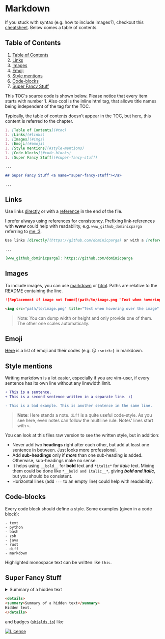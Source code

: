 # Markdown

If you stuck with syntax (e.g. how to include images?), checkout this [cheatsheet][www_md_cheatsheet].
Below comes a table of contents.

## Table of Contents <a name="toc"></a>

1. [Table of Contents](#toc)
1. [Links](#links)
1. [Images](#imgs)
1. [Emoji](#emoji)
1. [Style mentions](#style-mentions)
1. [Code-blocks](#code-blocks)
1. [Super Fancy Stuff](#super-fancy-stuff)

This TOC's source code is shown below.
Please notice that every item starts with number 1.
Also cool is the inline html tag, that allows title names being independent of the tag for the TOC.

Typically, the table of contents doesn't appear in the TOC, but here, this content is referred to the chapter.

```markdown
1. [Table of Contents](#toc)
1. [Links](#links)
1. [Images](#imgs)
1. [Emoji](#emoji)
1. [Style mentions](#style-mentions)
1. [Code-blocks](#code-blocks)
1. [Super Fancy Stuff](#super-fancy-stuff)

...

## Super Fancy Stuff <a name="super-fancy-stuff"></a>

...
```

## Links <a name="links"></a>

Use links [directly](https://github.com/dominicparga) or with a [reference][www_github_dominicparga] in the end of the file.

I prefer always using references for consistency.
Prefixing link-references with __www__ could help with readability, e.g. `www_github_dominicparga` referring to [me :3][www_github_dominicparga].

```markdown
Use links [directly](https://github.com/dominicparga) or with a [reference][www_github_dominicparga] in the end of the file.

...

[www_github_dominicparga]: https://github.com/dominicparga
```

## Images <a name="imgs"></a>

To include images, you can use [markdown][www_md_cheatsheet_images] or [html][www_md_image_via_html].
Paths are relative to the README containing the line.

```markdown
![Replacement if image not found](path/to/image.png "Text when hovering over the image")
```

```html
<img src="path/to/image.png" title="Text when hovering over the image" alt="Replacement if image not found" width="256" height="256"/>
```

> Note: You can dump width or height and only provide one of them.
> The other one scales automatically.

## Emoji <a name="emoji"></a>

[Here][www_emoji] is a list of emoji and their codes (e.g. :smirk: `:smirk:`) in markdown.

## Style mentions <a name="style-mentions"></a>

Writing markdown is a lot easier, especially if you are vim-user, if every sentence has its own line without any linewidth limit.

```diff
+ This is a sentence.
+ This is a second sentence written in a separate line. :)

- This is a bad example. This is another sentence in the same line.
```

> __Note__: Here stands a note.
> `diff` is a quite useful code-style.
> As you see here, even notes can follow the multiline rule.
> Notes' lines start with `>`.

You can look at this files raw version to see the written style, but in addition:

- Never add two __headings__ right after each other, but add at least one sentence in between.
  Just looks more professional.
- Add __sub-headings__ only if *__more__* than one sub-heading is added.
  Otherwise, sub-headings make no sense.
- It helps using `__bold__` for __bold__ text and `*italic*` for *italic* text.
  Mixing them could be done like `*__bold and italic__*`, giving *__bold and italic__*, but you should be consistent.
- Horizontal lines (add `---` to an empty line) could help with readability.

## Code-blocks <a name="code-blocks"></a>

Every code block should define a style.
Some examples (given in a code block):

```text
- text
- python
- bash
- zsh
- java
- rust
- diff
- markdown
```

Highlighted monospace text can be written like `this`.

## Super Fancy Stuff <a name="super-fancy-stuff"></a>

<details>
<summary>Summary of a hidden text</summary>
Hidden text hihi.
</details>

```markdown
<details>
<summary>Summary of a hidden text</summary>
Hidden text.
</details>
```

and badges ([`shields.io`](https://shields.io)) like

[![License][www_license_badge]][www_license]

[www_md_cheatsheet]: https://github.com/adam-p/markdown-here/wiki/Markdown-Cheatsheet
[www_md_cheatsheet_images]: https://github.com/adam-p/markdown-here/wiki/Markdown-Cheatsheet#images
[www_md_image_via_html]: https://stackoverflow.com/a/14747656

[www_emoji]: https://gist.github.com/rxaviers/7360908

[www_github_dominicparga]: https://github.com/dominicparga

[www_license_badge]: https://img.shields.io/github/license/dominicparga/howto
[www_license]: https://github.com/dominicparga/howto/blob/master/LICENSE
